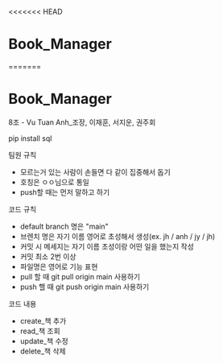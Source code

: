 <<<<<<< HEAD
# Book_Manager
=======
# Book_Manager
8조 - Vu Tuan Anh_조장, 이재훈, 서지운, 권주회


pip install sql

팀원 규칙
- 모르는거 있는 사람이 손들면 다 같이 집중해서 돕기
- 호칭은 ㅇㅇ님으로 통일
- push할 때는 먼저 말하고 하기

코드 규칙
- default branch 명은 "main"
- 브렌치 명은 자기 이름 영어로 초성해서 생성(ex. jh / anh / jy / jh)
- 커밋 시 메세지는 자기 이름 초성이랑 어떤 일을 했는지 작성
- 커밋 최소 2번 이상
- 파일명은 영어로 기능 표현
- pull 할 때 git pull origin main 사용하기
- push 핼 때 git push origin main 사용하기

코드 내용
- create_책 추가
- read_책 조회
- update_책 수정
- delete_책 삭제

